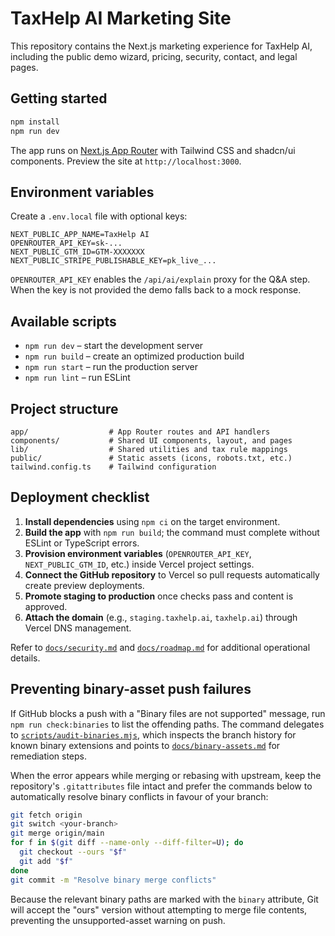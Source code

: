 # TaxHelp AI Marketing Site

This repository contains the Next.js marketing experience for TaxHelp AI, including the public demo wizard, pricing, security, contact, and legal pages.

## Getting started

```bash
npm install
npm run dev
```

The app runs on [Next.js App Router](https://nextjs.org/docs/app) with Tailwind CSS and shadcn/ui components. Preview the site at `http://localhost:3000`.

## Environment variables

Create a `.env.local` file with optional keys:

```env
NEXT_PUBLIC_APP_NAME=TaxHelp AI
OPENROUTER_API_KEY=sk-...
NEXT_PUBLIC_GTM_ID=GTM-XXXXXXX
NEXT_PUBLIC_STRIPE_PUBLISHABLE_KEY=pk_live_...
```

`OPENROUTER_API_KEY` enables the `/api/ai/explain` proxy for the Q&A step. When the key is not provided the demo falls back to a mock response.

## Available scripts

- `npm run dev` – start the development server
- `npm run build` – create an optimized production build
- `npm run start` – run the production server
- `npm run lint` – run ESLint

## Project structure

```
app/                  # App Router routes and API handlers
components/           # Shared UI components, layout, and pages
lib/                  # Shared utilities and tax rule mappings
public/               # Static assets (icons, robots.txt, etc.)
tailwind.config.ts    # Tailwind configuration
```

## Deployment checklist

1. **Install dependencies** using `npm ci` on the target environment.
2. **Build the app** with `npm run build`; the command must complete without ESLint or TypeScript errors.
3. **Provision environment variables** (`OPENROUTER_API_KEY`, `NEXT_PUBLIC_GTM_ID`, etc.) inside Vercel project settings.
4. **Connect the GitHub repository** to Vercel so pull requests automatically create preview deployments.
5. **Promote staging to production** once checks pass and content is approved.
6. **Attach the domain** (e.g., `staging.taxhelp.ai`, `taxhelp.ai`) through Vercel DNS management.

Refer to [`docs/security.md`](docs/security.md) and [`docs/roadmap.md`](docs/roadmap.md) for additional operational details.

## Preventing binary-asset push failures

If GitHub blocks a push with a "Binary files are not supported" message, run `npm run check:binaries` to list the offending paths. The command delegates to [`scripts/audit-binaries.mjs`](scripts/audit-binaries.mjs), which inspects the branch history for known binary extensions and points to [`docs/binary-assets.md`](docs/binary-assets.md) for remediation steps.

When the error appears while merging or rebasing with upstream, keep the repository's `.gitattributes` file intact and prefer the commands below to automatically resolve binary conflicts in favour of your branch:

```bash
git fetch origin
git switch <your-branch>
git merge origin/main
for f in $(git diff --name-only --diff-filter=U); do
  git checkout --ours "$f"
  git add "$f"
done
git commit -m "Resolve binary merge conflicts"
```

Because the relevant binary paths are marked with the `binary` attribute, Git will accept the "ours" version without attempting to merge file contents, preventing the unsupported-asset warning on push.
